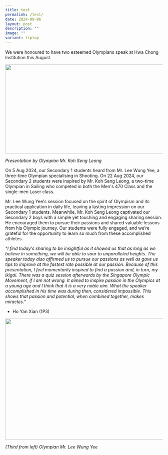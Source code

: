 ```yaml
---
title: test
permalink: /test/
date: 2024-09-06
layout: post
description: ""
image: ""
variant: tiptap
---
```

<p>We were honoured to have two esteemed Olympians speak at Hwa Chong Institution
this August.</p>
<div class="isomer-image-wrapper">
<img style="margin-left:0px;margin-top:0px;" height="284" width="636" src="https://lh7-rt.googleusercontent.com/docsz/AD_4nXeUfNKlzukvQW3wO9QmUxXDl7gqftTJYoJQinc6OXHS6gtf8INVqXfCZlMvobVJpi_oBQfF4M5l-Lifd-pIpwYwoQltArRs_o6SUIAmA9ebR_Tj4xl3azITZg02sj6M09i2t3c1fuZxonHyqEqkDfoy-bTY?key=EZQkI_j_cmivlblf1JBIjw">
</div>
<p><em>Presentation by Olympian Mr. Koh Seng Leong</em>
</p>
<p>On 5 Aug 2024, our Secondary 1 students heard from Mr. Lee Wung Yee, a
three-time Olympian specialising in Shooting. On 22 Aug 2024, our Secondary
2 students were inspired by Mr. Koh Seng Leong, a two-time Olympian in
Sailing who competed in both the Men's 470 Class and the single-men Laser
class.</p>
<p>Mr. Lee Wung Yee's session focused on the spirit of Olympism and its practical
application in daily life, leaving a lasting impression on our Secondary
1 students. Meanwhile, Mr. Koh Seng Leong captivated our Secondary 2 boys
with a simple yet touching and engaging sharing session. He encouraged
them to pursue their passions and shared valuable lessons from his Olympic
journey. Our students were fully engaged, and we’re grateful for the opportunity
to learn so much from these accomplished athletes.&nbsp;</p>
<p><em>“I find today's sharing to be insightful as it showed us that as long as we believe in something, we will be able to soar to unparalleled heights. The speaker today also affirmed us to pursue our passions as well as gave us tips to improve at the fastest rate possible at our passion. Because of this presentation, I feel momentarily inspired to find a passion and, in turn, my ikigai. There was a quiz session afterwards by the Singapore Olympic Movement, if I am not wrong. It aimed to inspire passion in the Olympics at a young age and I think that it is a very noble aim. What the speaker accomplished in his time was during then, considered impossible. This shows that passion and potential, when combined together, makes miracles.”</em>
</p>
<ul>
<li>
<p>Ho Yan Xian (1P3)</p>
</li>
</ul>
<div class="isomer-image-wrapper">
<img style="margin-left:0px;margin-top:0px;" height="387" width="516" src="https://lh7-rt.googleusercontent.com/docsz/AD_4nXcxfnFxqCUJpD_c1E_TY39hycgDDjFYKYuwmSyUzmFavqSMORnd-hEDn_-UvJShX8Fkvp3UlhsTcFBKQQd88-kGEq36dG7smBKNTfbwMQ7xGLc02NdqVNVcrZGGoQW-X4bPF4z7qIRZ1oWHIeTRG-GC2uZt?key=EZQkI_j_cmivlblf1JBIjw">
</div>
<p><em>(Third from left) Olympian Mr. Lee Wung Yee</em>
</p>
<p></p>